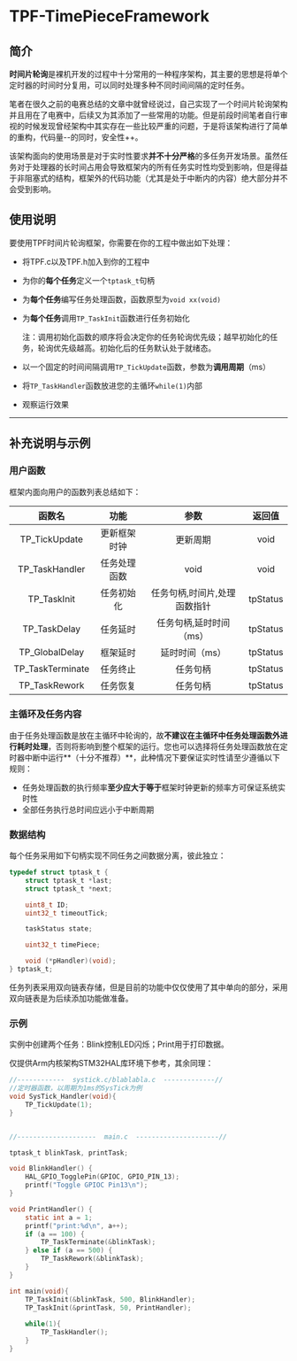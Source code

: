 # TPF-TimePieceFramework
## 简介

**时间片轮询**是裸机开发的过程中十分常用的一种程序架构，其主要的思想是将单个定时器的时间时分复用，可以同时处理多种不同时间间隔的定时任务。

笔者在很久之前的电赛总结的文章中就曾经说过，自己实现了一个时间片轮询架构并且用在了电赛中，后续又为其添加了一些常用的功能。但是前段时间笔者自行审视的时候发现曾经架构中其实存在一些比较严重的问题，于是将该架构进行了简单的重构，代码量--的同时，安全性++。

该架构面向的使用场景是对于实时性要求**并不十分严格**的多任务开发场景。虽然任务对于处理器的长时间占用会导致框架内的所有任务实时性均受到影响，但是得益于非阻塞式的结构，框架外的代码功能（尤其是处于中断内的内容）绝大部分并不会受到影响。

## 使用说明

要使用TPF时间片轮询框架，你需要在你的工程中做出如下处理：

* 将TPF.c以及TPF.h加入到你的工程中

* 为你的**每个任务**定义一个`tptask_t`句柄

* 为**每个任务**编写任务处理函数，函数原型为`void xx(void)`

* 为**每个任务**调用`TP_TaskInit`函数进行任务初始化

  注：调用初始化函数的顺序将会决定你的任务轮询优先级；越早初始化的任务，轮询优先级越高。初始化后的任务默认处于就绪态。

* 以一个固定的时间间隔调用`TP_TickUpdate`函数，参数为**调用周期**（ms）

* 将`TP_TaskHandler`函数放进您的主循环`while(1)`内部

* 观察运行效果

***

## 补充说明与示例

### 用户函数

框架内面向用户的函数列表总结如下：

|      函数名      |     功能     |             参数             |  返回值  |
| :--------------: | :----------: | :--------------------------: | :------: |
|  TP_TickUpdate   | 更新框架时钟 |           更新周期           |   void   |
|  TP_TaskHandler  | 任务处理函数 |             void             |   void   |
|   TP_TaskInit    |  任务初始化  | 任务句柄,时间片,处理函数指针 | tpStatus |
|   TP_TaskDelay   |   任务延时   |   任务句柄,延时时间（ms）    | tpStatus |
|  TP_GlobalDelay  |   框架延时   |        延时时间（ms）        | tpStatus |
| TP_TaskTerminate |   任务终止   |           任务句柄           | tpStatus |
|  TP_TaskRework   |   任务恢复   |           任务句柄           | tpStatus |

### 主循环及任务内容

由于任务处理函数是放在主循环中轮询的，故**不建议在主循环中任务处理函数外进行耗时处理**，否则将影响到整个框架的运行。您也可以选择将任务处理函数放在定时器中断中运行**（十分不推荐）**，此种情况下要保证实时性请至少遵循以下规则：

* 任务处理函数的执行频率**至少应大于等于**框架时钟更新的频率方可保证系统实时性
* 全部任务执行总时间应远小于中断周期

### 数据结构

每个任务采用如下句柄实现不同任务之间数据分离，彼此独立：

```C
typedef struct tptask_t {
    struct tptask_t *last;
    struct tptask_t *next;

    uint8_t ID;
    uint32_t timeoutTick;

    taskStatus state;

    uint32_t timePiece;

    void (*pHandler)(void);
} tptask_t;
```

任务列表采用双向链表存储，但是目前的功能中仅仅使用了其中单向的部分，采用双向链表是为后续添加功能做准备。

### 示例

实例中创建两个任务：Blink控制LED闪烁；Print用于打印数据。

仅提供Arm内核架构STM32HAL库环境下参考，其余同理：

```C
//------------  systick.c/blablabla.c  -------------//
//定时器函数，以周期为1ms的SysTick为例
void SysTick_Handler(void){
    TP_TickUpdate(1);
}


//--------------------  main.c  ---------------------//

tptask_t blinkTask, printTask;

void BlinkHandler() {
    HAL_GPIO_TogglePin(GPIOC, GPIO_PIN_13);
    printf("Toggle GPIOC Pin13\n");
}

void PrintHandler() {
    static int a = 1;
    printf("print:%d\n", a++);
    if (a == 100) {
        TP_TaskTerminate(&blinkTask);
    } else if (a == 500) {
        TP_TaskRework(&blinkTask);
    }
}

int main(void){
    TP_TaskInit(&blinkTask, 500, BlinkHandler);
    TP_TaskInit(&printTask, 50, PrintHandler);
    
    while(1){
        TP_TaskHandler();
    }
}
```

